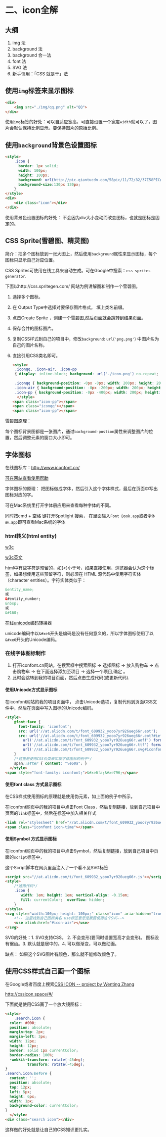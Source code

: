 # 二、icon全解

## 大纲

1. img 法
2. background 法
3. background 合一法
4. font 法
5. SVG 法
6. 新手慎用：「CSS 就是干」法

## 使用`img`标签来显示图标

```html
<div>
    <img src="./img/qq.png" alt="QQ">
</div>
```

使用`img`标签的好处：可以自适应宽高，可直接设置一个宽度`width`就可以了，图片会默认保持比例显示。要保持图片的原始比例。



## 使用`background`背景色设置图标



```html
<style>
    .icon {
      border: 1px solid;
      width: 100px;
      height: 100px;
      background: url(http://pic.qiantucdn.com/58pic/11/72/82/37I58PICgk5.jpg) no-repeat -12px -12px;
      background-size:130px 130px;
    }
</style>
<div>
    <div class="icon"></div>
</div>
```

使用背景色设置图标的好处： 不会因为div大小变动而改变图标，也就是图标是固定的。



## CSS Sprite(雪碧图、精灵图) 

简介：把多个图标放到一张大图上，然后使用`background`属性来显示图标，每个图标只显示自己对应位置。



CSS Sprites可使用在线工具来自动生成。可在Google中搜索：`css sprites generator`.

下面以http://css.spritegen.com/ 网站为例讲解图和制作一个雪碧图。

1. 选择多个图标。

2. 在 Output Type中选择对要保存图片格式。 填上类名前缀。

3. 点击Create Sprite ，创建一个雪碧图,然后页面就会跳转到结果页面。

4. 保存合并的图标图片。

5. 复制CSS样式到自己的项目中，修改``background``: ``url``(``'png.png'``) 中图片名为自己的图片名称。

6. 直接引用CSS类名即可。

   ```html
   <style>
   	.iconqq, .icon-air, .icon-pp
   	{ display: inline-block; background: url('./icon.png') no-repeat; overflow: hidden; text-indent: -9999px; text-align: left; }
   	 
   	.iconqq { background-position: -0px -0px; width: 200px; height: 200px; }
   	.icon-air { background-position: -0px -200px; width: 200px; height: 200px; }
   	.icon-pp { background-position: -0px -400px; width: 200px; height: 200px; }
     </style>
   <span class="icon-pp"></span>
   <span class="iconqq"></span>
   <span class="icon-pp"></span>
   ```

雪碧图原理：

每个图标背景图都是一张图片，通过`background-postion`属性来调整图片的位置，然后调整元素的窗口大小即可。



## 字体图标

在线图标库：http://www.iconfont.cn/    

[可在网站查看使用帮助](http://www.iconfont.cn/help/detail?spm=a313x.7781069.1998910419.d8cf4382a&helptype=code)   

字体图标的原理： 把图标做成字体，然后引入这个字体样式，最后在页面中写出图标对应的字。

可在Mac系统里打开字体册应用来查看每种字体的不同。

同时按cmd + 空格 键打开Spotlight 搜索， 在里面输入`Font Book.app`或者`字体册.app`即可查看Mac系统的字体



### html转义(html entity)

[w3c](http://www.w3school.com.cn/html/html_entities.asp)    

[w3c英文](https://www.w3schools.com/html/html_symbols.asp)

html中有些字符是预留的，如(<)小于号，如果直接使用，浏览器会认为这个标签，如果想使用这些预留字符，则必须在 HTML 源代码中使用字符实体（character entities）。字符实体类似于：

```html
&entity_name;
或
&#entity_number;
&nbsp;
或
&#160;
```

[在线unicode编码转换器](http://www.bangnishouji.com/tools/chtounicode.html)       

unicode编码中以`&#xe6`开头是编码是没有任何意义的，所以字体图标使用了以`&#xe6`开头的Unicode编码。



### 在线字体图标制作

1. 打开iconfont.cn网站，在搜索框中搜索图标 -> 选择图标 -> 放入购物车 -> 点击购物车 -> 在下面选择添加至项目 -> 选择一个项目,确定 。
2. 此时会跳转到我的项目页面，然后点击生成代码(或更新代码).



#### 使用Unicode方式显示图标

在iconfont网站的我的项目页面中， 点击Unicode选项，复制代码到页面CSS文件中，然后在页面中写入图标的Unicode编码。

```html
<style>
    @font-face {
      font-family: 'iconfont'; 
      src: url('//at.alicdn.com/t/font_609932_yooo7yr926ueg66r.eot');
      src: url('//at.alicdn.com/t/font_609932_yooo7yr926ueg66r.eot?#iefix') format('embedded-opentype'),
        url('//at.alicdn.com/t/font_609932_yooo7yr926ueg66r.woff') format('woff'),
        url('//at.alicdn.com/t/font_609932_yooo7yr926ueg66r.ttf') format('truetype'),
        url('//at.alicdn.com/t/font_609932_yooo7yr926ueg66r.svg#iconfont') format('svg');
    }
    /*这里是使用CSS伪类来实现字体图标的例子*/
    span::after { content: "\e60a"; }
  </style>
<span style="font-family: iconfont;">&#xe6fa;&#xe796;</span>
```

#### 使用font class 方式显示图标

在CSS样式使用图标的原理就是使用伪元素，如上面的例子中所示，

在iconfont网页中的我的项目中点击Font Class，然后复制链接，放到自己项目中页面的`link`标签中，然后在标签中加入相关样式

```html
<link rel="stylesheet" href="//at.alicdn.com/t/font_609932_yooo7yr926ueg66r.css">
<span class="iconfont icon-time"></span>
```

#### 使用Symbol 方式显示图标

在iconfont网页中的我的项目中点击Symbol，然后复制链接，放到自己项目中页面的`script`标签中，

这个Script脚本在网页里面注入了一个看不见SVG标签

```html
<script src="//at.alicdn.com/t/font_609932_yooo7yr926ueg66r.js"></script>
<style>
    /*通用代码*/
    .icon {
       width: 1em; height: 1em; vertical-align: -0.15em;
       fill: currentColor;  overflow: hidden;
    }
</style>
<svg style="width:100px; height: 100px;" class="icon" aria-hidden="true">
    <!-- 这里找到自己图标类名 use标签意思是我要使用这个SVG-->
    <use xlink:href="#icon-air"></use>
</svg>
```

 SVG的好处：1. SVG支持CSS。 2. 不会变形(要同时设置宽高才会变形)。 图标没有锯齿。3. 默认就是居中的。4.  可以做渐变，可以做动画。

缺点： 如果这个SVG图片有颜色，那么就不能修改颜色了。



## 使用CSS样式自己画一个图标

在Google或者百度上搜索[CSS ICON -- project by Wenting Zhang](https://cssicon.space/)     

http://cssicon.space/#/    

下面就是使用CSS画了一个放大镜图标：

```html
<style>
    .search.icon {
  color: #000;
  position: absolute;
  margin-top: 2px;
  margin-left: 3px;
  width: 12px;
  height: 12px;
  border: solid 1px currentColor;
  border-radius: 100%;
  -webkit-transform: rotate(-45deg);
          transform: rotate(-45deg);
}
.search.icon:before {
  content: '';
  position: absolute;
  top: 12px;
  left: 5px;
  height: 6px;
  width: 1px;
  background-color: currentColor;
}
  </style>
<div class="search icon"></div>
```

这样做的好处就是让自己的CSS知识更扎实。
